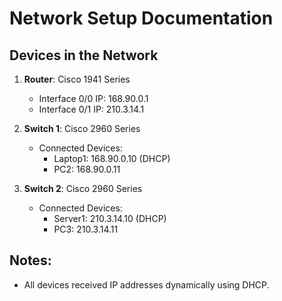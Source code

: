 # Network Setup Documentation

## Devices in the Network

1. **Router**: Cisco 1941 Series
   - Interface 0/0 IP: 168.90.0.1
   - Interface 0/1 IP: 210.3.14.1

2. **Switch 1**: Cisco 2960 Series
   - Connected Devices:
     - Laptop1: 168.90.0.10 (DHCP)
     - PC2: 168.90.0.11

3. **Switch 2**: Cisco 2960 Series
   - Connected Devices:
     - Server1: 210.3.14.10 (DHCP)
     - PC3: 210.3.14.11

## Notes:
- All devices received IP addresses dynamically using DHCP.

